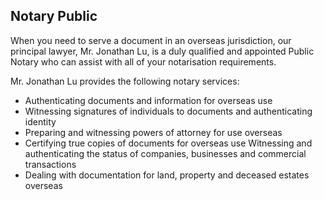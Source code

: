 Notary Public
------

When you need to serve a document in an overseas jurisdiction, our principal lawyer, Mr. Jonathan Lu, is a duly qualified and appointed Public Notary who can assist with all of your notarisation requirements.

Mr. Jonathan Lu provides the following notary services: 

- Authenticating documents and information for overseas use 
- Witnessing signatures of individuals to documents and authenticating identity
- Preparing and witnessing powers of attorney for use overseas
- Certifying true copies of documents for overseas use Witnessing and authenticating the status of companies, businesses and commercial transactions
- Dealing with documentation for land, property and deceased estates overseas
